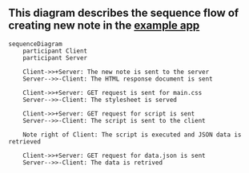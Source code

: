 ## This diagram describes the sequence flow of creating new note in the [example app](https://studies.cs.helsinki.fi/exampleapp/notes)

```mermaid
sequenceDiagram
    participant Client
    participant Server

	Client->>+Server: The new note is sent to the server
	Server-->>-Client: The HTML response document is sent

	Client->>+Server: GET request is sent for main.css
	Server-->>-Client: The stylesheet is served

	Client->>+Server: GET request for script is sent
	Server-->>-Client: The script is sent to the client

	Note right of Client: The script is executed and JSON data is retrieved

	Client->>+Server: GET request for data.json is sent
	Server-->>-Client: The data is retrived

```
